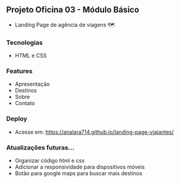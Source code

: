 ## Projeto Oficina 03 - Módulo Básico

- Landing Page de agência de viagens 🗺️

### Tecnologias

- HTML e CSS

### Features

- Apresentação
- Destinos
- Sobre
- Contato

### Deploy

- Acesse em: https://analara714.github.io/landing-page-viajantes/

### Atualizações futuras...

- Organizar código html e css
- Adicionar a responsividade para dispositivos móveis
- Botão para google maps para buscar mais destinos
